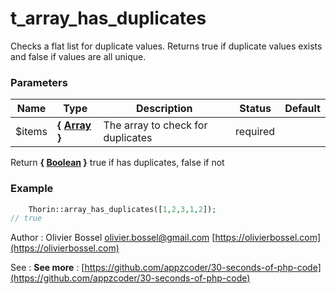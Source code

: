 # t_array_has_duplicates

Checks a flat list for duplicate values. Returns true if duplicate values exists and false if values are all unique.


### Parameters
Name  |  Type  |  Description  |  Status  |  Default
------------  |  ------------  |  ------------  |  ------------  |  ------------
$items  |  **{ [Array](http://php.net/manual/en/language.types.array.php) }**  |  The array to check for duplicates  |  required  |

Return **{ [Boolean](http://php.net/manual/en/language.types.boolean.php) }** true if has duplicates, false if not

### Example
```php
	Thorin::array_has_duplicates([1,2,3,1,2]);
// true
```
Author : Olivier Bossel [olivier.bossel@gmail.com](mailto:olivier.bossel@gmail.com) [https://olivierbossel.com](https://olivierbossel.com)

See : **See more** : [https://github.com/appzcoder/30-seconds-of-php-code](https://github.com/appzcoder/30-seconds-of-php-code)